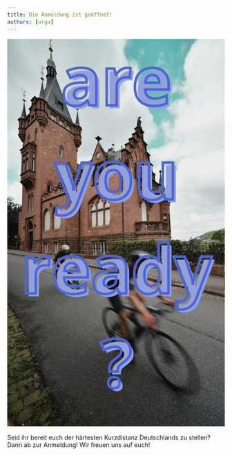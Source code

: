 ```yaml
---
title: Die Anmeldung ist geöffnet!
authors: [orga]
---
```


![Staffel](/blog/20250107_anmeldung.png)

Seid ihr bereit euch der härtesten Kurzdistanz Deutschlands zu stellen? Dann ab zur Anmeldung! Wir freuen uns auf euch! 
